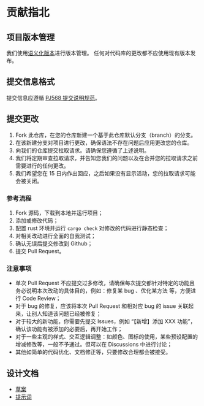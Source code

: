 # 贡献指北

## 项目版本管理

我们使用[语义化版本](https://semver.org/lang/zh-CN/)进行版本管理。
任何对代码库的更改都不应使用现有版本发布。

## 提交信息格式

提交信息应遵循 [PJ568 提交说明规范](https://github.com/PJ-568/git-commit-regulation)。

## 提交更改

1. Fork 此仓库，在您的仓库新建一个基于此仓库默认分支（branch）的分支。
2. 在该新建分支对项目进行更改，确保语法不存在问题后应用更改您的仓库。
3. 向我们的仓库提交拉取请求。请确保您遵循了上述说明。
4. 我们将定期审查拉取请求，并告知您我们的问题以及在合并您的拉取请求之前需要进行的任何更改。
5. 我们希望您在 15 日内作出回应，之后如果没有显示活动，您的拉取请求可能会被关闭。

### 参考流程

1. Fork 源码，下载到本地并运行项目；
2. 添加或修改代码；
3. 配置 rust 环境并运行 `cargo check` 对修改的代码进行静态检查；
4. 对相关改动进行全面的自我测试；
5. 确认无误后提交修改到 Github；
6. 提交 Pull Request。

### 注意事项

- 单次 Pull Request 不应提交过多修改，请确保每次提交都针对特定的功能且务必说明本次改动的具体目的，例如：修复某 bug 、优化某方法 等，方便进行 Code Review；
- 对于 bug 的修复，应该将本次 Pull Request 和相对应 bug 的 issue 关联起来，让别人知道该问题已经被修复；
- 对于较大的新功能，你需要先提交 Issues，例如 “【新增】添加 XXX 功能”，确认该功能有被添加的必要后，再开始工作；
- 对于一些主观的样式、交互逻辑调整：如颜色、图标的使用，某些预设配置的增减修改等，一般不予通过。但可以在 Discussions 中进行讨论；
- 其他如简单的代码优化、文档修正等，只要修改合理都会被接受。

## 设计文档

- [草案](docs/draft.md)
- [提示词](docs/prompt.md)
